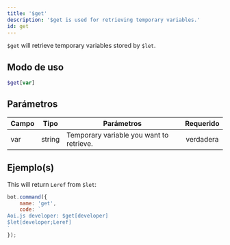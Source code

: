```yaml
---
title: '$get'
description: '$get is used for retrieving temporary variables.'
id: get
---
```


`$get` will retrieve temporary variables stored by `$let`.

## Modo de uso

```php
$get[var]
```

## Parámetros

| Campo | Tipo   | Parámetros                               | Requerido |
| ----- | ------ | ---------------------------------------- |:---------:|
| var   | string | Temporary variable you want to retrieve. | verdadera |

## Ejemplo(s)

This will return `Leref` from `$let`:

```javascript
bot.command({
    name: 'get',
    code: `
Aoi.js developer: $get[developer]
$let[developer;Leref]
`
});
```
